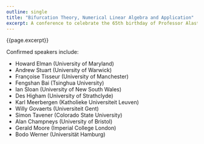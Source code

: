 ```yaml
---
outline: single
title: "Bifurcation Theory, Numerical Linear Algebra and Application"
excerpt: A conference to celebrate the 65th birthday of Professor Alastair Spence - 1 August 2013
---
```

{{page.excerpt}}

Confirmed speakers include:
- Howard Elman (University of Maryland)
- Andrew Stuart (University of Warwick)
- Françoise Tisseur (University of Manchester)
- Fengshan Bai (Tsinghua University)
- Ian Sloan (University of New South Wales)
- Des Higham (University of Strathclyde)
- Karl Meerbergen (Katholieke Universiteit Leuven)
- Willy Govaerts (Universiteit Gent)
- Simon Tavener (Colorado State University)
- Alan Champneys (University of Bristol)
- Gerald Moore (Imperial College London)
- Bodo Werner (Universität Hamburg)